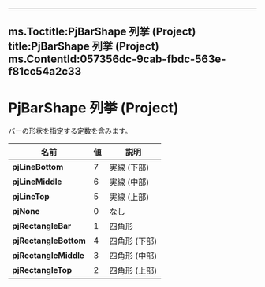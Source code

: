 

---
ms.Toctitle:PjBarShape 列挙 (Project)
title:PjBarShape 列挙 (Project)
ms.ContentId:057356dc-9cab-fbdc-563e-f81cc54a2c33
---
# PjBarShape 列挙 (Project)




バーの形状を指定する定数を含みます。

|**名前**|**値**|**説明**|
|---|---|---|
|**pjLineBottom**|7|実線 (下部)|
|**pjLineMiddle**|6|実線 (中部)|
|**pjLineTop**|5|実線 (上部)|
|**pjNone**|0|なし|
|**pjRectangleBar**|1|四角形|
|**pjRectangleBottom**|4|四角形 (下部)|
|**pjRectangleMiddle**|3|四角形 (中部)|
|**pjRectangleTop**|2|四角形 (上部)|




